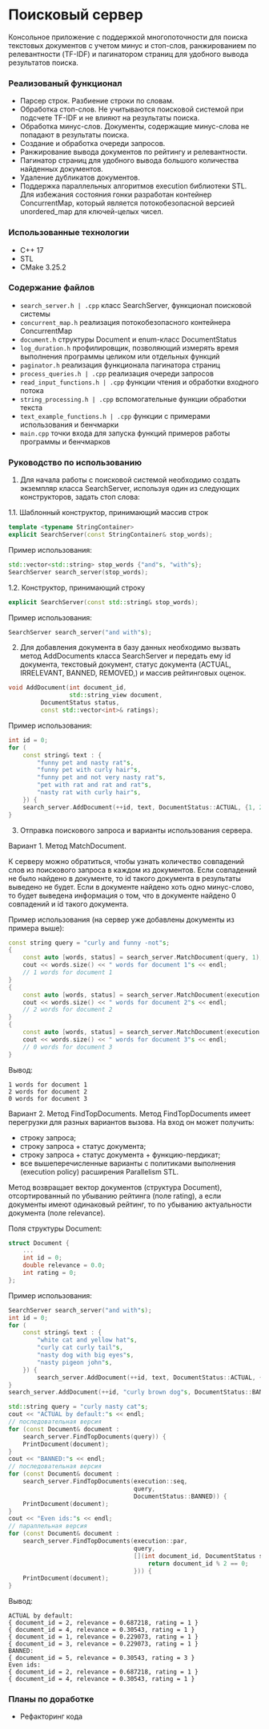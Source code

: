 # Поисковый сервер
Консольное приложение с поддержкой многопоточности для поиска текстовых документов с учетом минус и стоп-слов, ранжированием по релевантности (TF-IDF) и пагинатором страниц для удобного вывода результатов поиска.

### Реализованый функционал
- Парсер строк. Разбиение строки по словам.
- Обработка стоп-слов. Не учитываются поисковой системой при подсчете TF-IDF и не влияют на результаты поиска.
- Обработка минус-слов. Документы, содержащие минус-слова не попадают в результаты поиска.
- Создание и обработка очереди запросов.
- Ранжирование вывода документов по рейтингу и релевантности.
- Пагинатор страниц для удобного вывода большого количества найденных документов.
- Удаление дубликатов документов.
- Поддержка параллельных алгоритмов execution библиотеки STL. Для избежания состояния гонки разработан контейнер ConcurrentMap, который является потокобезопасной версией unordered_map для ключей-целых чисел.

### Использованные технологии
- C++ 17
- STL
- CMake 3.25.2

### Содержание файлов
- `search_server.h | .cpp` класс SearchServer, функционал поисковой системы
- `concurrent_map.h` реализация потокобезопасного контейнера ConcurrentMap
- `document.h` структуры Document и enum-класс DocumentStatus
- `log_duration.h` профилировщик, позволяющий измерять время выполнения программы целиком или отдельных функций
- `paginator.h` реализация функционала пагинатора страниц
- `process_queries.h | .cpp` реализация очереди запросов
- `read_input_functions.h | .cpp` функции чтения и обработки входного потока
- `string_processing.h | .cpp` вспомогательные функции обработки текста
- `text_example_functions.h | .cpp` функции с примерами использования и бенчмарки
- `main.cpp` точки входа для запуска функций примеров работы программы и бенчмарков
### Руководство по использованию
1. Для начала работы с поисковой системой необходимо создать экземпляр класса SearchServer, используя один из следующих конструкторов, задать стоп слова:

1.1. Шаблонный конструктор, принимающий массив строк
```C++
template <typename StringContainer>
explicit SearchServer(const StringContainer& stop_words);
```
Пример использования:
```C++
std::vector<std::string> stop_words {"and"s, "with"s};
SearchServer search_server(stop_words);
```
1.2. Конструктор, принимающий строку
```C++
explicit SearchServer(const std::string& stop_words);
```
Пример использования:
```C++
SearchServer search_server("and with"s);
```
2. Для добавления документа в базу данных необходимо вызвать метод AddDocuments класса SearchServer и передать ему id документа, текстовый документ, статус документа (ACTUAL, IRRELEVANT, BANNED, REMOVED,) и массив рейтинговых оценок.
```C++
void AddDocument(int document_id,
                 std::string_view document,
		 DocumentStatus status,
		 const std::vector<int>& ratings);
```
Пример использования:
```C++
int id = 0;
for (
    const string& text : {
        "funny pet and nasty rat"s,
        "funny pet with curly hair"s,
        "funny pet and not very nasty rat"s,
        "pet with rat and rat and rat"s,
        "nasty rat with curly hair"s,
    }) {
    search_server.AddDocument(++id, text, DocumentStatus::ACTUAL, {1, 2});
}
```
3. Отправка поискового запроса и варианты использования сервера.

Вариант 1. Метод MatchDocument.

К серверу можно обратиться, чтобы узнать количество совпадений слов из поискового запроса в каждом из документов. Если совпадений не было найдено в документе, то id такого документа в результаты выведено не будет. Если в документе найдено хоть одно минус-слово, то будет выведена информация о том, что в документе найдено 0 совпадений и id такого документа.

Пример использования (на сервер уже добавлены документы из примера выше):
```C++
const string query = "curly and funny -not"s;
{
    const auto [words, status] = search_server.MatchDocument(query, 1);
    cout << words.size() << " words for document 1"s << endl;
    // 1 words for document 1
}
{
    const auto [words, status] = search_server.MatchDocument(execution::seq, query, 2);
    cout << words.size() << " words for document 2"s << endl;
    // 2 words for document 2
}
{
    const auto [words, status] = search_server.MatchDocument(execution::par, query, 3);
    cout << words.size() << " words for document 3"s << endl;
    // 0 words for document 3
}
```
Вывод:
```
1 words for document 1
2 words for document 2
0 words for document 3
```

Вариант 2. Метод FindTopDocuments.
Метод FindTopDocuments имеет перегрузки для разных вариантов вызова. На вход он может получить:
- строку запроса;
- строку запроса + статус документа;
- строку запроса + статус документа + функцию-пердикат;
- все вышеперечисленные варианты с политиками выполнения (execution policy) расширения Parallelism STL.

Метод возвращает вектор документов (структура Document), отсортированный по убыванию рейтинга (поле rating), а если документы имеют одинаковый рейтинг, то по убыванию актуальности документа (поле relevance).

Поля структуры Document:
```C++
struct Document {
    ...
    int id = 0;
    double relevance = 0.0;
    int rating = 0;
};
```

Пример использования:
```C++
SearchServer search_server("and with"s);
int id = 0;
for (
    const string& text : {
        "white cat and yellow hat"s,
        "curly cat curly tail"s,
        "nasty dog with big eyes"s,
        "nasty pigeon john"s,
    }) {
        search_server.AddDocument(++id, text, DocumentStatus::ACTUAL, {1, 2});
}
search_server.AddDocument(++id, "curly brown dog"s, DocumentStatus::BANNED, {2, 3, 4, 5});

std::string query = "curly nasty cat"s;
cout << "ACTUAL by default:"s << endl;
// последовательная версия
for (const Document& document :
    search_server.FindTopDocuments(query)) {
    PrintDocument(document);
}
cout << "BANNED:"s << endl;
// последовательная версия
for (const Document& document :
    search_server.FindTopDocuments(execution::seq,
                                   query,
                                   DocumentStatus::BANNED)) {
    PrintDocument(document);
}
cout << "Even ids:"s << endl;
// параллельная версия
for (const Document& document :
    search_server.FindTopDocuments(execution::par,
                                   query,
                                   [](int document_id, DocumentStatus status, int rating) {
                                       return document_id % 2 == 0;
                                   })) {
    PrintDocument(document);
}
```
Вывод:
```
ACTUAL by default:
{ document_id = 2, relevance = 0.687218, rating = 1 }
{ document_id = 4, relevance = 0.30543, rating = 1 }
{ document_id = 1, relevance = 0.229073, rating = 1 }
{ document_id = 3, relevance = 0.229073, rating = 1 }
BANNED:
{ document_id = 5, relevance = 0.30543, rating = 3 }
Even ids:
{ document_id = 2, relevance = 0.687218, rating = 1 }
{ document_id = 4, relevance = 0.30543, rating = 1 }
```
### Планы по доработке
- Рефакторинг кода
